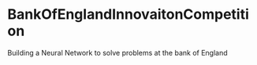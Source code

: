 # BankOfEnglandInnovaitonCompetition
Building a Neural Network to solve problems at the bank of England

